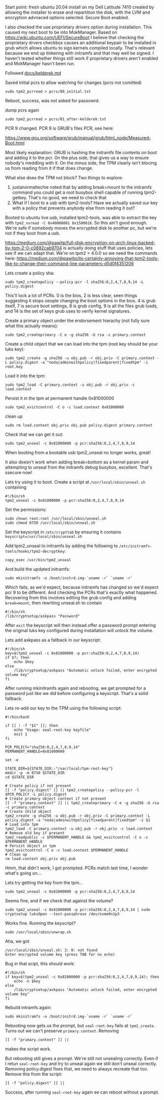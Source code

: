 Start point: fresh ubuntu 20.04 install on my Dell Latitude 7410 created by
allowing the installer to erase and repartition the disk, with the LVM and
encryption advnaced options selected. Secure Boot enabled.

I also checked the use proprietary drivers option during installation. This
caused my next boot to be into MokManager.  Based on
https://wiki.ubuntu.com/UEFI/SecureBoot I believe that checking the proprietary
drvers checkbox causes an additional keypair to be installed in grub which
allows ubuntu to sign kernels compiled locally. That's relevant because we end
up tinkering with initramfs and that may well be signed. I haven't tested
whether things still work if proprietary drivers aren't enabled and MokManager
hasn't been run.

Followed [docs/kelderek.md](docs/kelderek.md)

Saved initial pcrs to allow watching for changes (pcrs not comitted)

`sudo tpm2_pcrread > pcrs/00_initial.txt`

Reboot, success, was not asked for passowrd.

dump pcrs again

`sudo tpm2_pcrread > pcrs/01_after-kelderek.txt`

PCR 9 changed. PCR 9 is GRUB's files PCR, see here:

https://www.gnu.org/software/grub/manual/grub/html_node/Measured-Boot.html

Most likely explanation: GRUB is hashing the initramfs file contents on boot and
adding it to the pcr. On the plus side, that gives us a way to ensure nobody's
meddling with it. On the minus side, the TPM clearly isn't blocing us from
reading from it if that does change.

What else does the TPM not block? Two things to explore:

1. justanormaltechie noted that by adding break=mount to the initramfs command
   you could get a root busybox shell capable of running tpm2-getkey. That's no
   good, we need to check that
2. What if I boot to a usb with tpm2-tools? Have we actually saved our key with
   a policy that prevents anybody else from reading it out?

Booted to ubuntu live usb, installed tpm2-tools, was able to extract the key
with `tpm2_nvread -C 0x40000001 0x1500016`. So this ain't good enough. We're
safe if somebody moves the encrypted disk to another pc, but we're not if they
boot from a usb.

https://medium.com/@pawitp/full-disk-encryption-on-arch-linux-backed-by-tpm-2-0-c0892cab9704
is actually doing stuff that uses policies, lets see if we can adapt that. We're
on tpm2 > 4.0.0 so we need the commands here:
https://medium.com/@pawitp/its-certainly-annoying-that-tpm2-tools-like-to-change-their-command-line-parameters-d5d0f4351206

Lets create a policy sha:

`sudo tpm2_createpolicy --policy-pcr -l sha256:0,2,4,7,8,9,14 -L policy.digest`

This'll lock a lot of PCRs. 0 is the bios, 2 is less clear, seen things
suggesting it stops oeople changing the boot options in the bios. 4 is grub
itself, 7 is secure boot settings, 8 is grub config, 9 is all the files grub
loads, and 14 is the set of keys grub uses to verify kernel signatures.

Create a primary object under the endorsement hierachy (not fully sure what this actually means):

`sudo tpm2_createprimary -C e -g sha256 -G rsa -c primary.context`

Create a child object that we can load into the tpm (root.key should be your luks key):

`sudo tpm2_create -g sha256 -u obj.pub -r obj.priv -C primary.context -L policy.digest -a "noda|adminwithpolicy|fixedparent|fixedtpm" -i root.key`

Load it into the tpm:

`sudo tpm2_load -C primary.context -u obj.pub -r obj.priv -c load.context`

Persist it in the tpm at permanent handle 0x81000000

`sudo tpm2_evictcontrol -C o -c load.context 0x81000000`

clean up

`sudo rm load.context obj.priv obj.pub policy.digest primary.context`

Check that we can get it out:

`sudo tpm2_unseal -c 0x81000000 -p pcr:sha256:0,2,4,7,8,9,14`

When booting from a bootable usb tpm2_unseal no longer works, great!

It also doesn't work when adding break=bottom as a kernel param and attempting
to unseal from the initramfs debug busybox, excellent. That's ssecure now!

Lets try using it to boot. Create a script at `/usr/local/sbin/unseal.sh` containing

```
#!/bin/sh
tpm2_unseal -c 0x81000000 -p pcr:sha256:0,2,4,7,8,9,14
```

Set the permissions:

```
sudo chown root:root /usr/local/sbin/unseal.sh
sudo chmod 0750 /usr/local/sbin/unseal.sh
```

Set the keyscript in `/etc/crypttab` by ensuring it contains `keyscript=/usr/local/sbin/unseal.sh`

Add tpm2_unseal to initramfs by adding the following to `/etc/initramfs-tools/hooks/tpm2-decryptkey`:

`copy_exec /usr/bin/tpm2_unseal`

And build the updated initramfs:

```
sudo mkinitramfs -o /boot/initrd.img-`uname -r` `uname -r`
```

Which fails, as we'd expect, because initramfs has changed so we'd expect pcr 9
to be different. And checking the PCRs that's exactly what happened. Recovering
from this involves editing the grub config and adding `break=mount`, then
rewriting unseal.sh to contain

```
#!/bin/sh
/lib/cryptsetup/askpass "Password"
```

After `exit` the keyscript will then instead offer a password prompt entering
the original luks key configured during installation will unlock the volume.

Lets add askpass as a fallback in our keyscript:

```
#!/bin/sh
key=$(tpm2_unseal -c 0x81000000 -p pcr:sha256:0,2,4,7,8,9,14)
if $?; then
    echo $key
else
    /lib/cryptsetup/askpass "Automatic unlock failed, enter encrypted volume key"
fi
```

After running mkinitramfs again and rebooting, we get prompted for a password
just like we did before configuring a keyscript. That's a solid fallback.

Lets re-add our key to the TPM using the following script:

```
#!/bin/bash

if [[ ! -f "$1" ]]; then
    echo "Usage: seal-root-key keyfile"
    exit 1
fi

PCR_POLICY="sha256:0,2,4,7,8,9,14"
PERMANENT_HANDLE=0x81000000

set -e

STATE_DIR=${STATE_DIR:-"/var/local/tpm-root-key"}
mkdir -p -m 0750 $STATE_DIR
cd $STATE_DIR

# Create policy if not present
[[ -f "policy.digest" ]] || tpm2_createpolicy --policy-pcr -l $PCR_POLICY -L policy.digest
# Create primary object context if not present
[[ -f "primary.context" ]] || tpm2_createprimary -C e -g sha256 -G rsa -c primary.context
# Create child object
tpm2_create -g sha256 -u obj.pub -r obj.priv -C primary.context -L policy.digest -a "noda|adminwithpolicy|fixedparent|fixedtpm" -i $1
# Load into tpm
tpm2_load -C primary.context -u obj.pub -r obj.priv -c load.context
# Remove old key if present
tpm2_readpublic -c $PERMANENT_HANDLE && tpm2_evictcontrol -C o -c $PERMANENT_HANDLE
# Persist object in tpm
tpm2_evictcontrol -C o -c load.context $PERMANENT_HANDLE
# Clean up
rm load.context obj.priv obj.pub
```

Hmm, that didn't work, I got prompted. PCRs match last time, I wonder what's going on...

Lets try getting the key from the tpm...

`sudo tpm2_unseal -c 0x81000000 -p pcr:sha256:0,2,4,7,8,9,14`

Seems fine, and if we check that against the volume?

`sudo tpm2_unseal -c 0x81000000 -p pcr:sha256:0,2,4,7,8,9,14 | sudo cryptsetup luksOpen --test-passphrase /dev/nvme0n1p3`

Works fine. Running the keyscript?

`sudo /usr/local/sbin/unwrap.sh`

Aha, we got 

```
/usr/local/sbin/unseal.sh: 3: 0: not found
Enter encrypted volume key (press TAB for no echo) 
```

Bug in that scipt, this should work:

```
#!/bin/sh
if key=$(tpm2_unseal -c 0x81000000 -p pcr:sha256:0,2,4,7,8,9,14); then
    echo -n $key
else
    /lib/cryptsetup/askpass "Automatic unlock failed, enter encrypted volume key"
fi
```

Rebuild intramfs again:

```
sudo mkinitramfs -o /boot/initrd.img-`uname -r` `uname -r`
```

Rebooting now gets us the prompt, but `seal-root-key` fails at `tpm2_create`.
Turns out we can't preserve `primary.context`. Removing

`[[ -f "primary.context" ]] || `

makes the script work.

But rebooting still gives a prompt. We're still not unsealing correctly. Even if
I retun `seal-root-key` and try to unseal again we still don't unseal correctly.
Removing policy.digest fixes that, we need to always recreate that too. Remove
this from the script:

`[[ -f "policy.digest" ]] || `

Success, after running `seal-root-key` again ee can reboot without a prompt.
